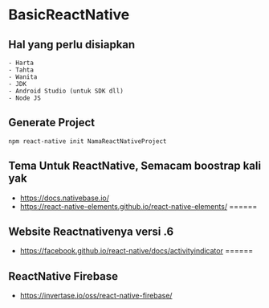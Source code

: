 # BasicReactNative
## Hal yang perlu disiapkan
```
- Harta
- Tahta
- Wanita
- JDK
- Android Studio (untuk SDK dll)
- Node JS
```

## Generate Project
```
npm react-native init NamaReactNativeProject
```

## Tema Untuk ReactNative, Semacam boostrap kali yak
- https://docs.nativebase.io/
- https://react-native-elements.github.io/react-native-elements/
======
## Website Reactnativenya versi .6
- https://facebook.github.io/react-native/docs/activityindicator
======
## ReactNative Firebase
- https://invertase.io/oss/react-native-firebase/

